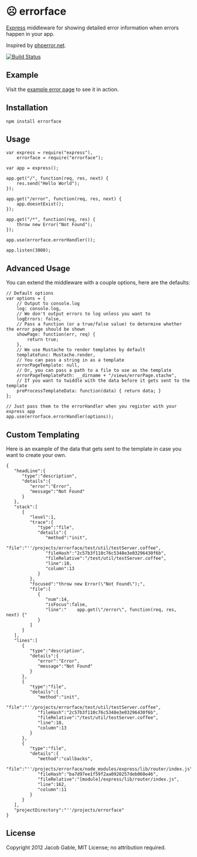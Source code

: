 &#9785; errorface
=================

[Express](http://expressjs.com) middleware for showing detailed error information when errors happen in your app.  

Inspired by [phperror.net](http://phperror.net).

[![Build Status](https://secure.travis-ci.org/jgable/errorface.png)](http://travis-ci.org/jgable/errorface)

## Example

Visit the [example error page](http://jgable.github.com/errorface/example.html) to see it in action.

## Installation

    npm install errorface

## Usage

    var express = require("express"),
        errorface = require("errorface");

    var app = express();

    app.get("/", function(req, res, next) {
        res.send("Hello World");
    });

    app.get("/error", function(req, res, next) {
        app.doesntExist();
    });

    app.get("/*", function(req, res) {
        throw new Error("Not Found");
    });

    app.use(errorface.errorHandler());

    app.listen(3000);


## Advanced Usage

You can extend the middleware with a couple options, here are the defaults:

    // Default options
    var options = {
        // Output to console.log
        log: console.log,
        // We don't output errors to log unless you want to
        logErrors: false,
        // Pass a function (or a true/false value) to determine whether the error page should be shown
        showPage: function(err, req) {
            return true;
        },
        // We use Mustache to render templates by default
        templateFunc: Mustache.render,
        // You can pass a string in as a template
        errorPageTemplate: null,
        // Or, you can pass a path to a file to use as the template
        errorPageTemplatePath: __dirname + "/views/errorPage.stache",
        // If you want to twiddle with the data before it gets sent to the template
        preProcessTemplateData: function(data) { return data; }
    };

    // Just pass them to the errorHandler when you register with your express app
    app.use(errorface.errorHandler(options));

## Custom Templating

Here is an example of the data that gets sent to the template in case you want to create your own.

    {
       "headLine":{
          "type":"description",
          "details":{
             "error":"Error",
             "message":"Not Found"
          }
       },
       "stack":[
          {
             "level":1,
             "trace":{
                "type":"file",
                "details":{
                   "method":"init",
                   "file":"''/projects/errorface/test/util/testServer.coffee",
                   "fileHash":"2c57b3f110c76c5348e3e03296430f6b",
                   "fileRelative":"/test/util/testServer.coffee",
                   "line":18,
                   "column":13
                }
             },
             "focused":"throw new Error(\"Not Found\");",
             "file":[
                {
                   "num":14,
                   "isFocus":false,
                   "line":"    app.get(\"/error\", function(req, res, next) {"
                }
             ]
          }
       ],
       "lines":[
          {
             "type":"description",
             "details":{
                "error":"Error",
                "message":"Not Found"
             }
          },
          {
             "type":"file",
             "details":{
                "method":"init",
                "file":"''/projects/errorface/test/util/testServer.coffee",
                "fileHash":"2c57b3f110c76c5348e3e03296430f6b",
                "fileRelative":"/test/util/testServer.coffee",
                "line":18,
                "column":13
             }
          },
          {
             "type":"file",
             "details":{
                "method":"callbacks",
                "file":"''/projects/errorface/node_modules/express/lib/router/index.js",
                "fileHash":"ba7d97ee1f59f2aa0920257deb060e46",
                "fileRelative":"[module]/express/lib/router/index.js",
                "line":162,
                "column":11
             }
          }
       ],
       "projectDirectory":"''/projects/errorface"
    }

## License

Copyright 2012 Jacob Gable, MIT License; no attribution required.
